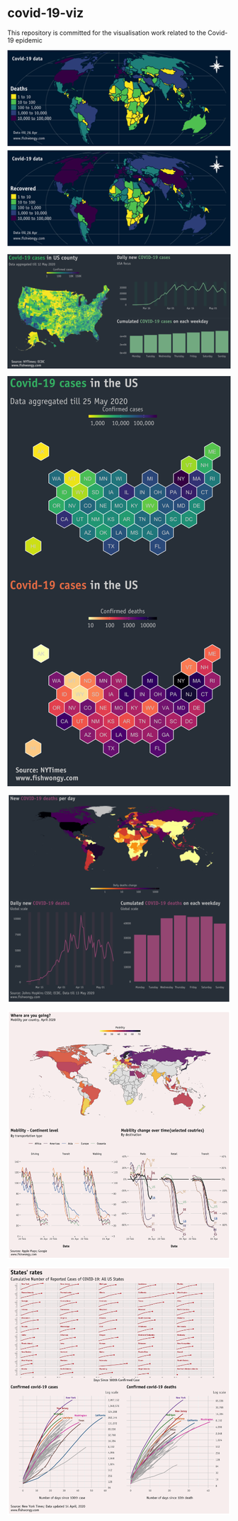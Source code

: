 # covid-19-viz

This repository is committed for the visualisation work related to the Covid-19 epidemic

![](26_Apr_20/photo/world.png)

![](12_May_20/photo/usa_case_patch.png)

![](28_May_20/photo/us_patch.png)

![](13_May_20/photo/ww_death.png)

![](17_Apr_20/mobility_patch.png)

![](14%20Apr%2020/us_patch.png)
